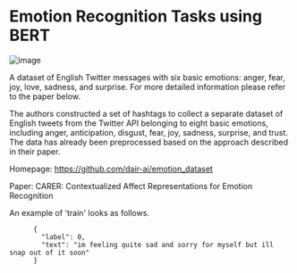 # Emotion Recognition Tasks using BERT

![image](https://github.com/areegtarek/Emotion-Dataset-for-Emotion-Recognition-Tasks/assets/46351336/20c2f34b-ed71-4e5e-8463-ebb21407e90a)


A dataset of English Twitter messages with six basic emotions: anger, fear, joy, love, sadness, and surprise. For more detailed information please refer to the paper below.

The authors constructed a set of hashtags to collect a separate dataset of English tweets from the Twitter API belonging to eight basic emotions, including anger, anticipation, disgust, fear, joy, sadness, surprise, and trust. The data has already been preprocessed based on the approach described in their paper.

Homepage: https://github.com/dair-ai/emotion_dataset

Paper: CARER: Contextualized Affect Representations for Emotion Recognition

An example of 'train' looks as follows.

          {
            "label": 0,
            "text": "im feeling quite sad and sorry for myself but ill snap out of it soon"
          }

